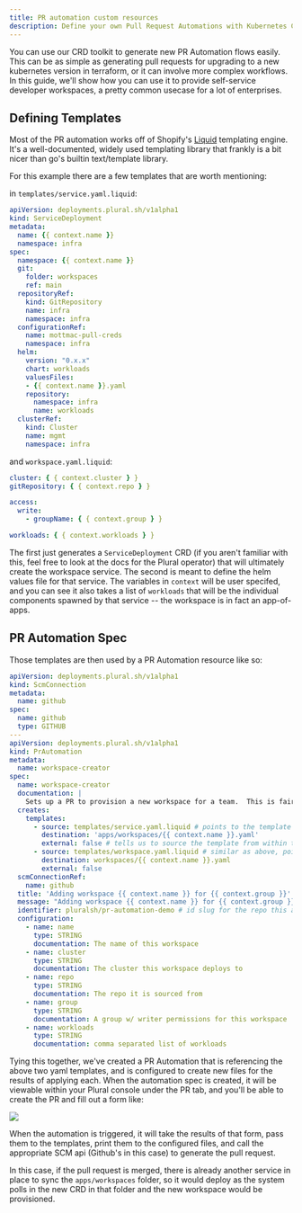 ```yaml
---
title: PR automation custom resources
description: Define your own Pull Request Automations with Kubernetes CRDs
---
```


You can use our CRD toolkit to generate new PR Automation flows easily. This can be as simple as generating pull requests for upgrading to a new kubernetes version in terraform, or it can involve more complex workflows. In this guide, we'll show how you can use it to provide self-service developer workspaces, a pretty common usecase for a lot of enterprises.

## Defining Templates

Most of the PR automation works off of Shopify's [Liquid](https://shopify.github.io/liquid/) templating engine. It's a well-documented, widely used templating library that frankly is a bit nicer than go's builtin text/template library.

For this example there are a few templates that are worth mentioning:

in `templates/service.yaml.liquid`:

```yaml
apiVersion: deployments.plural.sh/v1alpha1
kind: ServiceDeployment
metadata:
  name: {{ context.name }}
  namespace: infra
spec:
  namespace: {{ context.name }}
  git:
    folder: workspaces
    ref: main
  repositoryRef:
    kind: GitRepository
    name: infra
    namespace: infra
  configurationRef:
    name: mottmac-pull-creds
    namespace: infra
  helm:
    version: "0.x.x"
    chart: workloads
    valuesFiles:
    - {{ context.name }}.yaml
    repository:
      namespace: infra
      name: workloads
  clusterRef:
    kind: Cluster
    name: mgmt
    namespace: infra
```

and `workspace.yaml.liquid`:

```yaml
cluster: { { context.cluster } }
gitRepository: { { context.repo } }

access:
  write:
    - groupName: { { context.group } }

workloads: { { context.workloads } }
```

The first just generates a `ServiceDeployment` CRD (if you aren't familiar with this, feel free to look at the docs for the Plural operator) that will ultimately create the workspace service. The second is meant to define the helm values file for that service. The variables in `context` will be user specifed, and you can see it also takes a list of `workloads` that will be the individual components spawned by that service -- the workspace is in fact an app-of-apps.

## PR Automation Spec

Those templates are then used by a PR Automation resource like so:

```yaml
apiVersion: deployments.plural.sh/v1alpha1
kind: ScmConnection
metadata:
  name: github
spec:
  name: github
  type: GITHUB
---
apiVersion: deployments.plural.sh/v1alpha1
kind: PrAutomation
metadata:
  name: workspace-creator
spec:
  name: workspace-creator
  documentation: |
    Sets up a PR to provision a new workspace for a team.  This is fairly rudimentary at the moment for demonstration purposes
  creates:
    templates:
      - source: templates/service.yaml.liquid # points to the template above
        destination: 'apps/workspaces/{{ context.name }}.yaml'
        external: false # tells us to source the template from within the repo
      - source: templates/workspace.yaml.liquid # similar as above, pointing to above templates
        destination: workspaces/{{ context.name }}.yaml
        external: false
  scmConnectionRef:
    name: github
  title: 'Adding workspace {{ context.name }} for {{ context.group }}'
  message: "Adding workspace {{ context.name }} for {{ context.group }}\nWorkloads to be provisioned: [{{ context.workloads }}]"
  identifier: pluralsh/pr-automation-demo # id slug for the repo this automation will be applied to
  configuration:
    - name: name
      type: STRING
      documentation: The name of this workspace
    - name: cluster
      type: STRING
      documentation: The cluster this workspace deploys to
    - name: repo
      type: STRING
      documentation: The repo it is sourced from
    - name: group
      type: STRING
      documentation: A group w/ writer permissions for this workspace
    - name: workloads
      type: STRING
      documentation: comma separated list of workloads
```

Tying this together, we've created a PR Automation that is referencing the above two yaml templates, and is configured to create new files for the results of applying each. When the automation spec is created, it will be viewable within your Plural console under the PR tab, and you'll be able to create the PR and fill out a form like:

![](/assets/deployments/workspace-pr.png)

When the automation is triggered, it will take the results of that form, pass them to the templates, print them to the configured files, and call the appropriate SCM api (Github's in this case) to generate the pull request.

In this case, if the pull request is merged, there is already another service in place to sync the `apps/workspaces` folder, so it would deploy as the system polls in the new CRD in that folder and the new workspace would be provisioned.
